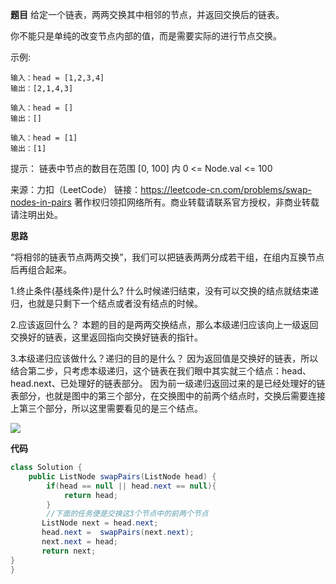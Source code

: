 
**题目**
给定一个链表，两两交换其中相邻的节点，并返回交换后的链表。

你不能只是单纯的改变节点内部的值，而是需要实际的进行节点交换。

示例:

```
输入：head = [1,2,3,4]
输出：[2,1,4,3]

输入：head = []
输出：[]

输入：head = [1]
输出：[1] 
```

提示：
链表中节点的数目在范围 [0, 100] 内
0 <= Node.val <= 100

来源：力扣（LeetCode）
链接：https://leetcode-cn.com/problems/swap-nodes-in-pairs
著作权归领扣网络所有。商业转载请联系官方授权，非商业转载请注明出处。

**思路**

“将相邻的链表节点两两交换”，我们可以把链表两两分成若干组，在组内互换节点后再组合起来。


1.终止条件(基线条件)是什么?
    什么时候递归结束，没有可以交换的结点就结束递归，也就是只剩下一个结点或者没有结点的时候。

2.应该返回什么？
    本题的目的是两两交换结点，那么本级递归应该向上一级返回交换好的链表，这里返回指向交换好链表的指针。

3.本级递归应该做什么？递归的目的是什么？
    因为返回值是交换好的链表，所以结合第二步，只考虑本级递归，这个链表在我们眼中其实就三个结点：head、head.next、已处理好的链表部分。
    因为前一级递归返回过来的是已经处理好的链表部分，也就是图中的第三个部分，在交换图中的前两个结点时，交换后需要连接上第三个部分，所以这里需要看见的是三个结点。

<img src="../../imgs/basic/24.png">

**代码**

```JAVA
class Solution {
    public ListNode swapPairs(ListNode head) {
        if(head == null || head.next == null){
            return head;
        }
      	//下面的任务便是交换这3个节点中的前两个节点
       ListNode next = head.next;
       head.next =  swapPairs(next.next);
       next.next = head;
       return next;
}
}
```